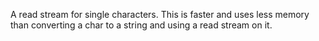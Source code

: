 A read stream for single characters. This is faster and uses less memory than converting a char to a string and using a read stream on it.